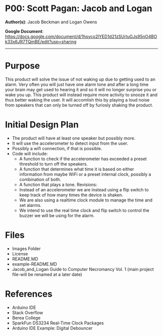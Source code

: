 # P00: Scott Pagan: Jacob and Logan

**Author(s)**: Jacob Beckman and Logan Owens

**Google Document**: https://docs.google.com/document/d/1hsyco2lYED1d21zSUrluGJs95nO4BOk33x6JR7TQmBE/edit?usp=sharing

---
# Purpose
This product will solve the issue of not waking up due to getting used to an alarm. Very often you will just have one alarm tone and after a long time your brain may get used to hearing it and so it will no longer surprise you or wake you up. This product will instead require more activity to snooze it and thus better waking the user. It will accomlish this by playing a loud noise from speakers that can only be turned off by furiosly shaking the product.

# Initial Design Plan
- The product will have at least one speaker but possibly more. 
- It will use the accelerometer to detect input from the user.
- Possibly a wifi connection, if that is possible.
- Code will include:
  - A function to check if the accelerometer has exceeded a preset threshold to turn off the speakers.
  - A function that determines what time it is based on either information from maybe WiFi or a preset internal clock, possibly a combination of both.
  - A function that plays a tone.
  Revisions:
  - Instead of an accelerometer we are instead using a flip switch to keep track of how many times the device is shaken.
  - We are also using a realtime clock module to manage the time and set alarms.
  - We intend to use the real time clock and flip switch to control the buzzer we will be using for the alarm.
  
# Files
- Images Folder
- License
- README.MD
- example-README.MD
- Jacob_and_Logan Guide to Computer Necromancy Vol. 1 (main project file-will be renamed at a later date)

# References
- Arduino IDE 
- Stack Overflow
- Berea College
- SparkFun DS3234 Real-Time Clock Packages
- Arduino IDE Example: Digital Debouncer
